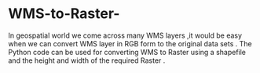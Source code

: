 # WMS-to-Raster-
In geospatial world we come across many WMS layers ,it would be easy when we can convert WMS layer in RGB form to the original data sets . The Python code can be used for converting WMS to Raster using a shapefile  and the height and width of the required Raster .
